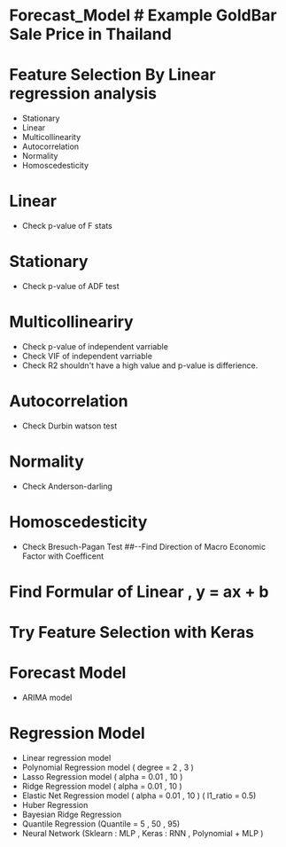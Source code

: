 # Forecast_Model # Example GoldBar Sale Price in Thailand
# Feature Selection By Linear regression analysis
- Stationary
- Linear
- Multicollinearity
- Autocorrelation
- Normality
- Homoscedesticity
# Linear 
- Check p-value of F stats
# Stationary
- Check p-value of ADF test
# Multicollineariry
- Check p-value of independent varriable
- Check VIF of independent varriable
- Check R2 shouldn't have a high value and p-value is differience.
# Autocorrelation
- Check Durbin watson test
# Normality
- Check Anderson-darling
# Homoscedesticity
- Check Bresuch-Pagan Test
##--Find Direction of Macro Economic Factor with Coefficent
# Find Formular of Linear , y = ax + b
# Try Feature Selection with Keras
# Forecast Model
- ARIMA model
# Regression Model
- Linear regression model
- Polynomial Regression model ( degree = 2 , 3 )
- Lasso Regression model ( alpha = 0.01 , 10 )
- Ridge Regression model ( alpha = 0.01 , 10 )
- Elastic Net Regression model ( alpha = 0.01 , 10 ) ( l1_ratio = 0.5)
- Huber Regression
- Bayesian Ridge Regression
- Quantile Regression (Quantile = 5 , 50 , 95)
- Neural Network (Sklearn : MLP , Keras : RNN , Polynomial + MLP )

